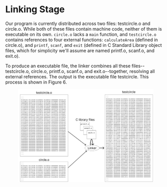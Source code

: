 # Linking Stage

Our program is currently distributed across two files: testcircle.o and circle.o. While both of these files contain machine code, neither of them is executable on its own. `circle.o` lacks a `main` function, and `testcircle.o` contains references to four external functions: `calculateArea`  (defined in circle.o), and `printf`, `scanf`, and `exit` (defined in C Standard Library object files, which for simplicity we'll assume are named printf.o, scanf.o, and exit.o).&#x20;

To produce an executable file, the linker combines all these files--testcircle.o, circle.o, printf.o, scanf.o, and exit.o--together, resolving all external references. The output is the executable file testcircle. This process is shown in Figure 6.&#x20;

<figure><img src="../../.gitbook/assets/Group 28 (3).png" alt=""><figcaption></figcaption></figure>

